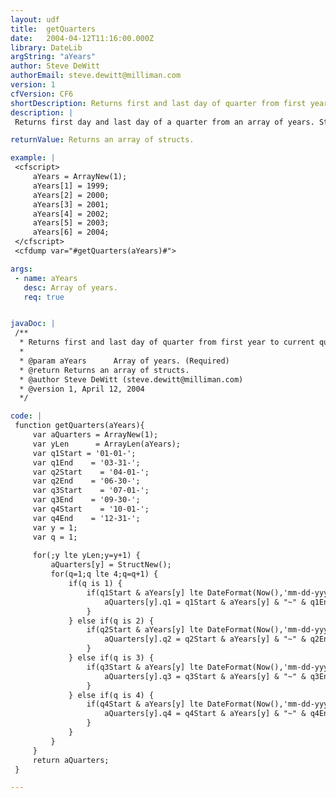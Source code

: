 ```yaml
---
layout: udf
title:  getQuarters
date:   2004-04-12T11:16:00.000Z
library: DateLib
argString: "aYears"
author: Steve DeWitt
authorEmail: steve.dewitt@milliman.com
version: 1
cfVersion: CF6
shortDescription: Returns first and last day of quarter from first year to current quarter from array of years.
description: |
 Returns first day and last day of a quarter from an array of years. Starting with the oldest date up to the last year. If the current year is included in the array then it will return up to the current quarter. An array of years that goes from 1999 through 2004 will return up to 12 quarters in an array of structs.

returnValue: Returns an array of structs.

example: |
 <cfscript>
     aYears = ArrayNew(1);
     aYears[1] = 1999;
     aYears[2] = 2000;
     aYears[3] = 2001;
     aYears[4] = 2002;
     aYears[5] = 2003;
     aYears[6] = 2004;
 </cfscript>
 <cfdump var="#getQuarters(aYears)#">

args:
 - name: aYears
   desc: Array of years.
   req: true


javaDoc: |
 /**
  * Returns first and last day of quarter from first year to current quarter from array of years.
  * 
  * @param aYears      Array of years. (Required)
  * @return Returns an array of structs. 
  * @author Steve DeWitt (steve.dewitt@milliman.com) 
  * @version 1, April 12, 2004 
  */

code: |
 function getQuarters(aYears){
     var aQuarters = ArrayNew(1);
     var yLen      = ArrayLen(aYears);
     var q1Start = '01-01-';
     var q1End    = '03-31-';
     var q2Start    = '04-01-';
     var q2End    = '06-30-';
     var q3Start    = '07-01-';
     var q3End    = '09-30-';
     var q4Start    = '10-01-';
     var q4End    = '12-31-';
     var y = 1;
     var q = 1;
     
     for(;y lte yLen;y=y+1) {
         aQuarters[y] = StructNew();
         for(q=1;q lte 4;q=q+1) {
             if(q is 1) {
                 if(q1Start & aYears[y] lte DateFormat(Now(),'mm-dd-yyyy')){
                     aQuarters[y].q1 = q1Start & aYears[y] & "~" & q1End & aYears[y];
                 }
             } else if(q is 2) {
                 if(q2Start & aYears[y] lte DateFormat(Now(),'mm-dd-yyyy')){
                     aQuarters[y].q2 = q2Start & aYears[y] & "~" & q2End & aYears[y];
                 }
             } else if(q is 3) {
                 if(q3Start & aYears[y] lte DateFormat(Now(),'mm-dd-yyyy')){
                     aQuarters[y].q3 = q3Start & aYears[y] & "~" & q3End & aYears[y];
                 }
             } else if(q is 4) {
                 if(q4Start & aYears[y] lte DateFormat(Now(),'mm-dd-yyyy')){
                     aQuarters[y].q4 = q4Start & aYears[y] & "~" & q4End & aYears[y];
                 }
             }
         }
     }
     return aQuarters;
 }

---
```


